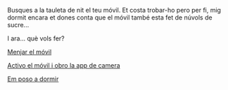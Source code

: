 Busques a la tauleta de nit el teu móvil. Et costa trobar-ho pero per fi, 
mig dormit encara et dones conta que el móvil també esta fet de núvols de sucre...

I ara... què vols fer?

[Menjar el móvil](menjar_movil/menjar_movil.md)

[Activo el móvil i obro la app de camera](app_camera/app_camera.md)

[Em poso a dormir](../dormir/dormir.md)
